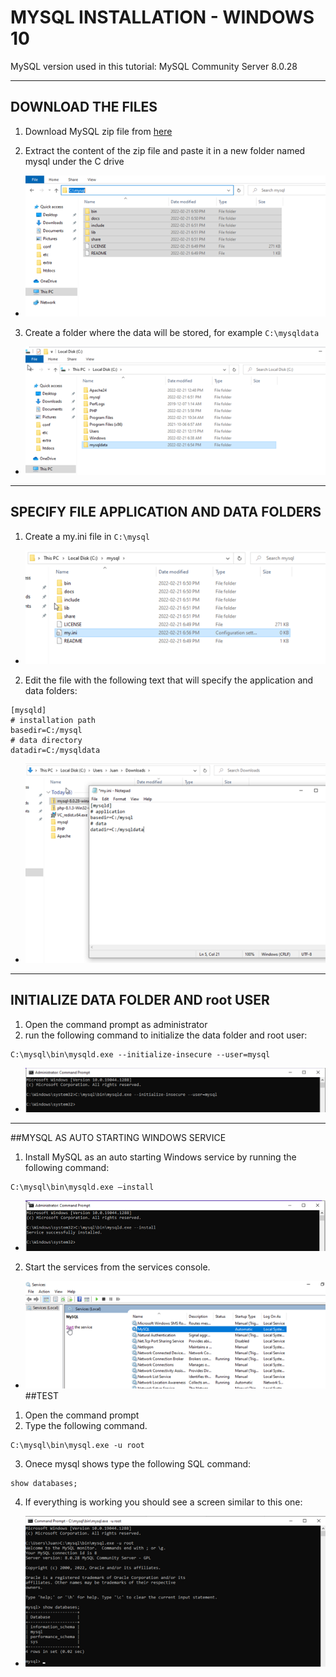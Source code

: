 # MYSQL INSTALLATION - WINDOWS 10
MySQL version used in this tutorial: MySQL Community Server 8.0.28

---

## DOWNLOAD THE FILES
1. Download MySQL zip file from [here](https://dev.mysql.com/downloads/mysql/)

2. Extract the content of the zip file and paste it in a new folder named mysql under the C drive
- ![download](/images/mysql/mysql_1.png)
3. Create a folder where the data will be stored, for example `C:\mysqldata`
- ![download](/images/mysql/mysql_2.png)
---
## SPECIFY FILE APPLICATION AND DATA FOLDERS
1. Create a my.ini file in `C:\mysql`
- ![download](/images/mysql/mysql_3.png)

2. Edit the file with the following text that will specify the application and data folders:
```
[mysqld]
# installation path
basedir=C:/mysql
# data directory
datadir=C:/mysqldata
```
- ![download](/images/mysql/mysql_4.png)
---
## INITIALIZE DATA FOLDER AND root USER

1. Open the command prompt as administrator 
2. run the following command to initialize the data folder and root user:  
```
C:\mysql\bin\mysqld.exe --initialize-insecure --user=mysql
```
- ![download](/images/mysql/mysql_5.png)
---
##MYSQL AS AUTO STARTING WINDOWS SERVICE
1. Install MySQL as an auto starting Windows service by running the following command:
```
C:\mysql\bin\mysqld.exe –install
```
- ![download](/images/mysql/mysql_6.png)

2. Start the services from the services console.
- ![download](/images/mysql/mysql_7.png)
##TEST
1. Open the command prompt
2. Type the following command.
```
C:\mysql\bin\mysql.exe -u root
```
3. Onece mysql shows type the following SQL command:
```
show databases;
```
4. If everything is working you should see a screen similar to this one:
- ![download](/images/mysql/mysql_8.png)